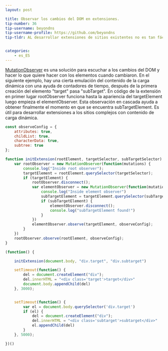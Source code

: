 ```yaml
---
layout: post

title: Observar los cambios del DOM en extensiones.
tip-number: 36
tip-username: beyondns
tip-username-profile: https://github.com/beyondns
tip-tldr: AL desarrollar extensiones de sitios existentes no es tan fácil interactuar con el DOM a causa de la moderna dinamica de javascript.


categories:
    - es_ES
---
```

[MutationObserver](https://developer.mozilla.org/en/docs/Web/API/MutationObserver) es una solución para escuchar a los cambios del DOM y hacer lo que quiere hacer con los elementos cuando cambiaron. En el siguiente ejemplo, hay una cierta emulación del contenido de la carga dinámica con una ayuda de contadores de tiempo, después de la primera creación del elemento "target" pasa "subTarget".
En código de la extensión en primer lugar rootObserver funciona hasta la apariencia del targetElement luego empieza el elementObserver. Esta observación en cascada ayuda a obtener finalmente el momento en que se encuentra subTargetElement.
Es útil para desarrollar extensiones a los sitios complejos con contenido de carga dinámica.

```js
const observeConfig = {
    attributes: true,
    childList: true,
    characterData: true,
    subtree: true
};

function initExtension(rootElement, targetSelector, subTargetSelector) {
    var rootObserver = new MutationObserver(function(mutations) {
        console.log("Inside root observer");
        targetElement = rootElement.querySelector(targetSelector);
        if (targetElement) {
            rootObserver.disconnect();
            var elementObserver = new MutationObserver(function(mutations) {
                console.log("Inside element observer")
                subTargetElement = targetElement.querySelector(subTargetSelector);
                if (subTargetElement) {
                    elementObserver.disconnect();
                    console.log("subTargetElement found!")
                }
            })
            elementObserver.observe(targetElement, observeConfig);
        }
    })
    rootObserver.observe(rootElement, observeConfig);
}

(function() {

    initExtension(document.body, "div.target", "div.subtarget")

    setTimeout(function() {
        del = document.createElement("div");
        del.innerHTML = "<div class='target'>target</div>"
        document.body.appendChild(del)
    }, 3000);


    setTimeout(function() {
        var el = document.body.querySelector('div.target')
        if (el) {
            del = document.createElement("div");
            del.innerHTML = "<div class='subtarget'>subtarget</div>"
            el.appendChild(del)
        }
    }, 5000);

})()
```


